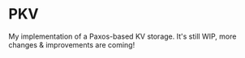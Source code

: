 # PKV
My implementation of a Paxos-based KV storage. It's still WIP, more changes & improvements are coming!
